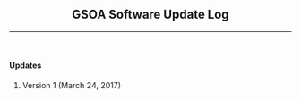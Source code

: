 <div id="fixed_width_content">
      

<center><h2> GSOA Software Update Log </h2></center>
<style> hr.hasClass{ width:100%; border:0px; height:1.5px; background-color:black;} </style> <hr class="hasClass">
<br>

<b><h4> Updates</h4></b>

1) Version 1 (March 24, 2017)

</div>

